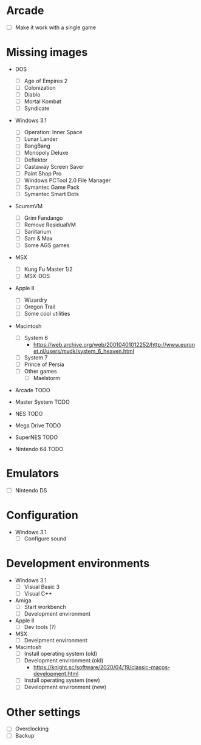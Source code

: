 # Arcade

- [ ] Make it work with a single game

# Missing images

- DOS
  - [ ] Age of Empires 2
  - [ ] Colonization
  - [ ] Diablo
  - [ ] Mortal Kombat
  - [ ] Syndicate

- Windows 3.1
  - [ ] Operation: Inner Space
  - [ ] Lunar Lander
  - [ ] BangBang
  - [ ] Monopoly Deluxe
  - [ ] Deflektor
  - [ ] Castaway Screen Saver
  - [ ] Paint Shop Pro
  - [ ] Windows PCTool 2.0 File Manager
  - [ ] Symantec Game Pack
  - [ ] Symantec Smart Dots

- ScummVM
  - [ ] Grim Fandango
  - [ ] Remove ResidualVM
  - [ ] Sanitarium
  - [ ] Sam & Max
  - [ ] Some AGS games

- MSX
  - [ ] Kung Fu Master 1/2
  - [ ] MSX-DOS

- Apple II
  - [ ] Wizardry
  - [ ] Oregon Trail
  - [ ] Some cool utilities

- Macintosh
  - [ ] System 6
    - https://web.archive.org/web/20010401012252/http://www.euronet.nl/users/mvdk/system_6_heaven.html
  - [ ] System 7
  - [ ] Prince of Persia
  - [ ] Other games
    - [ ] Maelstorm

- Arcade
  TODO

- Master System
  TODO

- NES
  TODO

- Mega Drive
  TODO

- SuperNES
  TODO

- Nintendo 64
  TODO

# Emulators

- [ ] Nintendo DS

# Configuration

- Windows 3.1
  - [ ] Configure sound

# Development environments

- Windows 3.1
  - [ ] Visual Basic 3
  - [ ] Visual C++

- Amiga
  - [ ] Start workbench
  - [ ] Development environment

- Apple II
  - [ ] Dev tools (?)

- MSX
  - [ ] Develpment environment

- Macintosh
  - [ ] Install operating system (old)
  - [ ] Development environment (old)
    - https://knight.sc/software/2020/04/19/classic-macos-development.html
  - [ ] Install operating system (new)
  - [ ] Development environment (new)

# Other settings

- [ ] Overclocking
- [ ] Backup

